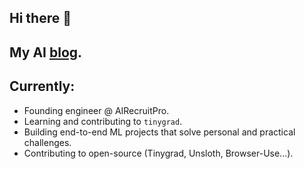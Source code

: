 ## Hi there 👋

## My AI [blog](https://ninoristeski.github.io/).
 
## Currently:
- Founding engineer @ AIRecruitPro.
- Learning and contributing to `tinygrad`.
- Building end-to-end ML projects that solve personal and practical challenges.
- Contributing to open-source (Tinygrad, Unsloth, Browser-Use...).



